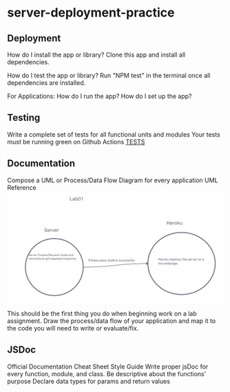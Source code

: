 # server-deployment-practice

## Deployment

How do I install the app or library?
Clone this app and install all dependencies.

How do I test the app or library?
Run "NPM test" in the terminal once all dependencies are installed.

For Applications:
How do I run the app?
How do I set up the app?

## Testing

Write a complete set of tests for all functional units and modules
Your tests must be running green on Github Actions
[TESTS](./__tests__)

## Documentation

Compose a UML or Process/Data Flow Diagram for every application
UML Reference
![Lab01](./images/Lab01-UML.png)

This should be the first thing you do when beginning work on a lab assignment.
Draw the process/data flow of your application and map it to the code you will need to write or evaluate/fix.

## JSDoc

Official Documentation	Cheat Sheet	Style Guide
Write proper jsDoc for every function, module, and class.
Be descriptive about the functions’ purpose
Declare data types for params and return values